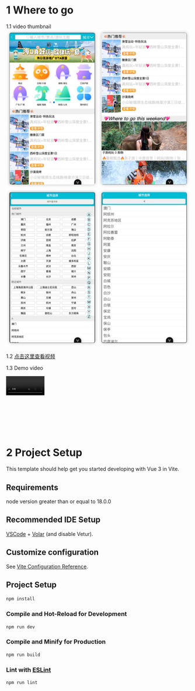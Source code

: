 # 1 Where to go

1.1 video thumbnail
![Video Preview](demo-video/Picsew_20240921021232.JPEG)
![Video Preview](demo-video/Picsew_20240921021319.JPEG)

1.2 [点击这里查看视频](demo-video/video-thumbnail.mp4)

1.3 Demo video

<video style="transform: scale(0.35); transform-origin: top left;" controls>
  <source src="demo-video/video-thumbnail.mp4" type="video/mp4">
  您的浏览器不支持 HTML5 视频标签。
</video>

# 2 Project Setup

This template should help get you started developing with Vue 3 in Vite.

## Requirements

node version greater than or equal to 18.0.0

## Recommended IDE Setup

[VSCode](https://code.visualstudio.com/) + [Volar](https://marketplace.visualstudio.com/items?itemName=Vue.volar) (and
disable Vetur).

## Customize configuration

See [Vite Configuration Reference](https://vitejs.dev/config/).

## Project Setup

```sh
npm install
```

### Compile and Hot-Reload for Development

```sh
npm run dev

```

### Compile and Minify for Production

```sh
npm run build
```

### Lint with [ESLint](https://eslint.org/)

```sh
npm run lint
```
